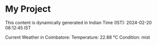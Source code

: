# My Project

This content is dynamically generated in Indian Time (IST): 2024-02-20 08:12:45 IST


Current Weather in Coimbatore:
Temperature: 22.88 °C
Condition: mist
